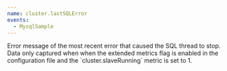 ```yaml
---
name: cluster.lastSQLError
events:
  - MysqlSample
---
```


Error message of the most recent error that caused the SQL thread to stop. Data only captured when when the extended metrics flag is enabled in the configuration file and the \`cluster.slaveRunning\` metric is set to 1.